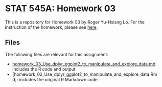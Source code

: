 # STAT 545A: Homework 03

This is a repository for Homework 03 by Roger Yu-Hsiang Lo. For the instruction of the homework, please see [here](http://stat545.com/Classroom/assignments/hw03/hw03.html).

## Files
The following files are relevant for this assignment:
- [homework_03_Use_dplyr_ggplot2_to_manipulate_and_explore_data.md](homework_03_Use_dplyr_ggplot2_to_manipulate_and_explore_data.md): includes the R code and output
- [homework_03_Use_dplyr_ggplot2_to_manipulate_and_explore_data.Rmd]: includes the original R Markdown code